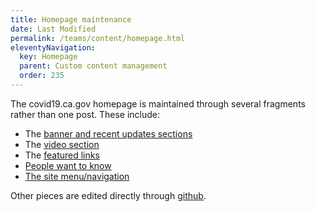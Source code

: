 ```yaml
---
title: Homepage maintenance
date: Last Modified 
permalink: /teams/content/homepage.html
eleventyNavigation:
  key: Homepage
  parent: Custom content management
  order: 235
---
```


The covid19.ca.gov homepage is maintained through several fragments rather than one post. These include:

* The [banner and recent updates sections](https://cagov.github.io/covid19.ca.gov-site-eng-playbook/teams/content/banner.html)
* The [video section](https://cagov.github.io/covid19.ca.gov-site-eng-playbook/teams/content/video.html)
* The [featured links](https://cagov.github.io/covid19.ca.gov-site-eng-playbook/teams/content/featured.html)
* [People want to know](https://as-go-covid19-d-001.azurewebsites.net/wp-admin/post.php?post=5143&action=edit) 
* [The site menu/navigation](https://as-go-covid19-d-001.azurewebsites.net/wp-admin/post.php?post=7484&action=edit)

Other pieces are edited directly through [github](https://github.com/cagov/covid19/tree/master/pages/manual-content/homepages).
